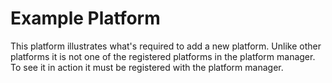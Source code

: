 # Example Platform

This platform illustrates what's required to add a new platform. Unlike other platforms it is not one of the registered platforms in the platform manager. To see it in action it must be registered with the platform manager.